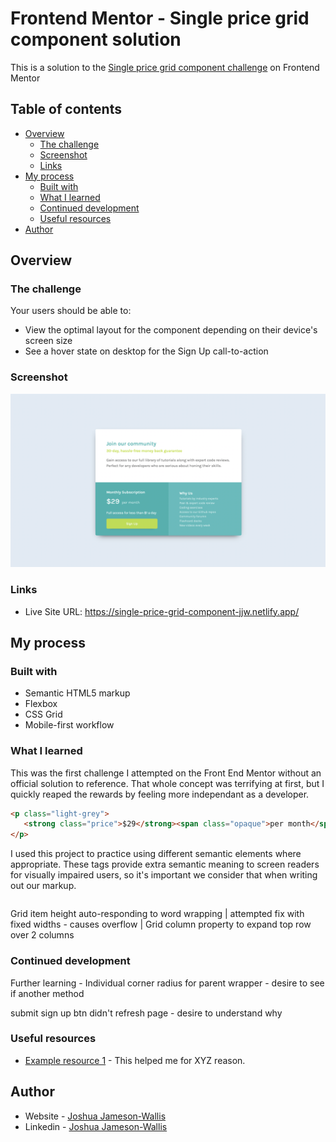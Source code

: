 # Frontend Mentor - Single price grid component solution

This is a solution to the [Single price grid component challenge](https://www.frontendmentor.io/challenges/single-price-grid-component-5ce41129d0ff452fec5abbbc) on Frontend Mentor

## Table of contents

-  [Overview](#overview)
   -  [The challenge](#the-challenge)
   -  [Screenshot](#screenshot)
   -  [Links](#links)
-  [My process](#my-process)
   -  [Built with](#built-with)
   -  [What I learned](#what-i-learned)
   -  [Continued development](#continued-development)
   -  [Useful resources](#useful-resources)
-  [Author](#author)

## Overview

### The challenge

Your users should be able to:

-  View the optimal layout for the component depending on their device's screen size
-  See a hover state on desktop for the Sign Up call-to-action

### Screenshot

![](./screenshot.png)

### Links

-  Live Site URL: https://single-price-grid-component-jjw.netlify.app/

## My process

### Built with

-  Semantic HTML5 markup
-  Flexbox
-  CSS Grid
-  Mobile-first workflow

### What I learned

This was the first challenge I attempted on the Front End Mentor without an official solution to reference. That whole concept was terrifying at first, but I quickly reaped the rewards by feeling more independant as a developer.

```html
<p class="light-grey">
   <strong class="price">$29</strong><span class="opaque">per month</span>
</p>
```

I used this project to practice using different semantic elements where appropriate. These tags provide extra semantic meaning to screen readers for visually impaired users, so it's important we consider that when writing out our markup.

```css

```

Grid item height auto-responding to word wrapping | attempted fix with fixed widths - causes overflow | Grid column property to expand top row over 2 columns

### Continued development

Further learning - Individual corner radius for parent wrapper - desire to see if another method

submit sign up btn didn't refresh page - desire to understand why

### Useful resources

-  [Example resource 1](https://www.example.com) - This helped me for XYZ reason.

## Author

-  Website - [Joshua Jameson-Wallis](https://www.joshuajamesonwallis.com/)
-  Linkedin - [Joshua Jameson-Wallis](https://www.linkedin.com/in/joshua-jameson-wallis/)
